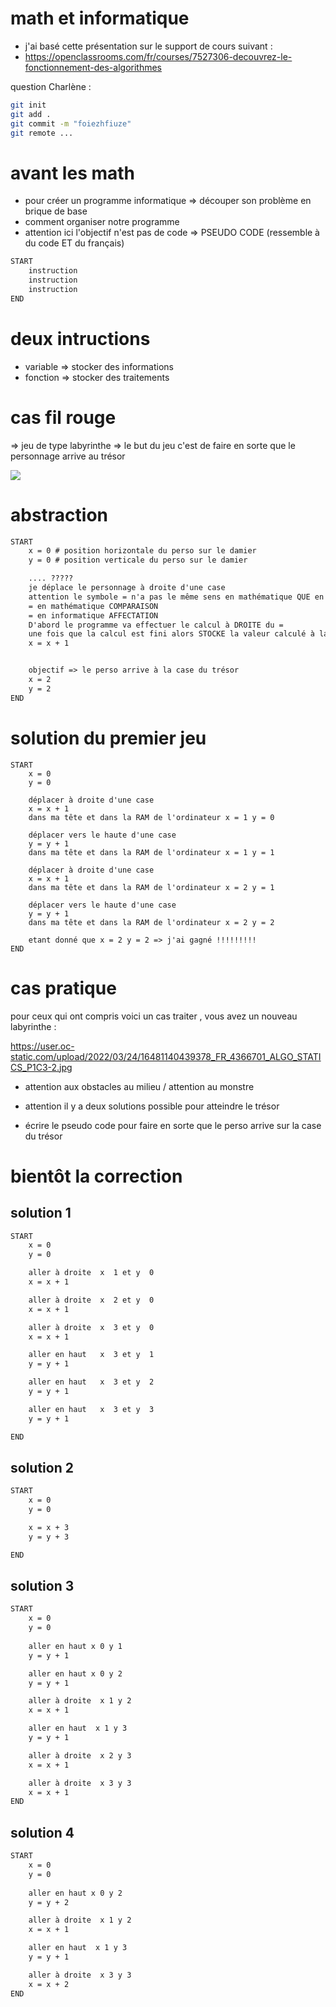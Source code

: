 # math et informatique 

- j'ai basé cette présentation sur le support de cours suivant : 
- <https://openclassrooms.com/fr/courses/7527306-decouvrez-le-fonctionnement-des-algorithmes>

question Charlène : 

```bash
git init
git add .
git commit -m "foiezhfiuze"
git remote ...
```

# avant les math 

- pour créer un programme informatique => découper son problème en brique de base
- comment organiser notre programme 
- attention ici l'objectif n'est pas de code => PSEUDO CODE (ressemble à du code ET du français)

```txt 
START
    instruction
    instruction
    instruction
END 
```

# deux intructions

- variable => stocker des informations 
- fonction => stocker des traitements 
 
# cas fil rouge 

=> jeu de type labyrinthe
=> le but du jeu c'est de faire en sorte que le personnage arrive au trésor 

![](https://user.oc-static.com/upload/2022/03/24/16481137434451_FR_4366701_ALGO_STATICS_P1C3-1.jpg)


# abstraction 

```txt
START
    x = 0 # position horizontale du perso sur le damier 
    y = 0 # position verticale du perso sur le damier 

    .... ????? 
    je déplace le personnage à droite d'une case 
    attention le symbole = n'a pas le même sens en mathématique QUE en informatique
    = en mathématique COMPARAISON
    = en informatique AFFECTATION 
    D'abord le programme va effectuer le calcul à DROITE du = 
    une fois que la calcul est fini alors STOCKE la valeur calculé à la variable à GAUCHE du = 
    x = x + 1 


    objectif => le perso arrive à la case du trésor
    x = 2
    y = 2
END 
```

# solution du premier jeu 

```
START
    x = 0
    y = 0

    déplacer à droite d'une case 
    x = x + 1   
    dans ma tête et dans la RAM de l'ordinateur x = 1 y = 0

    déplacer vers le haute d'une case 
    y = y + 1
    dans ma tête et dans la RAM de l'ordinateur x = 1 y = 1

    déplacer à droite d'une case 
    x = x + 1   
    dans ma tête et dans la RAM de l'ordinateur x = 2 y = 1

    déplacer vers le haute d'une case 
    y = y + 1
    dans ma tête et dans la RAM de l'ordinateur x = 2 y = 2

    etant donné que x = 2 y = 2 => j'ai gagné !!!!!!!!!
END 
```


# cas pratique 

pour ceux qui ont compris  voici un cas traiter  , vous avez un nouveau labyrinthe :

<https://user.oc-static.com/upload/2022/03/24/16481140439378_FR_4366701_ALGO_STATICS_P1C3-2.jpg>

- attention aux obstacles au milieu / attention au monstre
- attention il y a deux solutions possible pour atteindre le trésor

- écrire le pseudo code pour faire en sorte que le perso arrive sur la case du trésor

# bientôt la correction 

## solution 1

```txt
START
    x = 0
    y = 0

    aller à droite  x  1 et y  0
    x = x + 1

    aller à droite  x  2 et y  0
    x = x + 1

    aller à droite  x  3 et y  0
    x = x + 1

    aller en haut   x  3 et y  1
    y = y + 1

    aller en haut   x  3 et y  2
    y = y + 1

    aller en haut   x  3 et y  3
    y = y + 1

END
```

## solution 2

```txt
START
    x = 0
    y = 0

    x = x + 3
    y = y + 3

END
```

## solution 3

```txt
START
    x = 0
    y = 0
    
    aller en haut x 0 y 1
    y = y + 1

    aller en haut x 0 y 2
    y = y + 1

    aller à droite  x 1 y 2
    x = x + 1

    aller en haut  x 1 y 3
    y = y + 1

    aller à droite  x 2 y 3
    x = x + 1

    aller à droite  x 3 y 3
    x = x + 1
END
```


## solution 4

```txt
START
    x = 0
    y = 0
    
    aller en haut x 0 y 2
    y = y + 2

    aller à droite  x 1 y 2
    x = x + 1

    aller en haut  x 1 y 3
    y = y + 1

    aller à droite  x 3 y 3
    x = x + 2
END
```